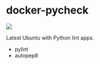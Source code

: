 # docker-pycheck

[![](https://badge.imagelayers.io/davidhrbac/docker-pycheck:latest.svg)](https://imagelayers.io/?images=davidhrbac/docker-pycheck:latest 'Get your own badge on imagelayers.io')

Latest Ubuntu with Python lint apps.

* pylint
* autopep8
